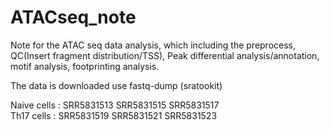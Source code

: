 # ATACseq_note


Note for the ATAC seq data analysis, which including the preprocess, QC(Insert fragment distribution/TSS), Peak differential analysis/annotation, motif analysis, footprinting analysis.


The data is downloaded use fastq-dump (sratookit)

  Naive cells : SRR5831513 SRR5831515 SRR5831517  
  Th17 cells : SRR5831519 SRR5831521 SRR5831523



